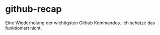 # github-recap
Eine Wiederholung der wichtigsten Github Kommandos.
Ich schätze das funktioniert nicht.
